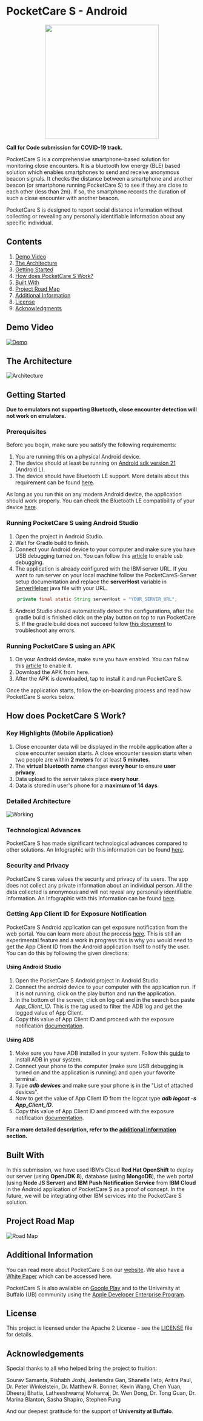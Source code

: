 # PocketCare S - Android

<p align="center">
<img src="/assets/logo.png" width="300">
</p>

**Call for Code submission for COVID-19 track.**

PocketCare S is a comprehensive smartphone-based solution for monitoring close encounters. It is a bluetooth low energy (BLE) based solution which enables smartphones to send and receive anonymous beacon signals. It checks the distance between a smartphone and another beacon (or smartphone running PocketCare S) to see if they are close to each other (less than 2m). If so, the smartphone records the duration of such a close encounter with another beacon. 

PocketCare S is designed to report social distance information without collecting or revealing any personally identifiable information about any specific individual.


## Contents 
1. [Demo Video](#demo-video) 
2. [The Architecture](#the-architecture)
3. [Getting Started](#getting-started)
4. [How does PocketCare S Work?](#how-does-pocketcare-s-work)
6. [Built With](#built-with)
7. [Project Road Map](#project-road-map)
8. [Additional Information](#additional-information)
9. [License](#license)
10. [Acknowledgments](#acknowledgements)

## Demo Video 

[![Demo](http://img.youtube.com/vi/JnOWwagUgxQ/0.jpg)](http://www.youtube.com/watch?v=JnOWwagUgxQ "PocketCare S Demo")
 
 
## The Architecture

![Architecture](assets/PocketCareS_Design_Simplified.png)

## Getting Started 

**Due to emulators not supporting Bluetooth, close encounter detection will not work on emulators.**

### Prerequisites

Before you begin, make sure you satisfy the following requirements:

1. You are running this on a physical Android device.
2. The device should at least be running on [Android sdk version 21](https://developer.android.com/studio/releases/platforms#5.0) (Android L).
3. The device should have Bluetooth LE support. More details about this requirement can be found [here](#how-does-pocketcare-s-work). 

As long as you run this on any modern Android device, the application should work properly. You can check the Bluetooth LE compatibility of your device [here](https://altbeacon.github.io/android-beacon-library/beacon-transmitter-devices.html). 


### Running PocketCare S using Android Studio

1. Open the project in Android Studio.
2. Wait for Gradle build to finish.
3. Connect your Android device to your computer and make sure you have USB debugging turned on. You can follow this [article](https://developer.android.com/studio/debug/dev-options#enable) to enable usb debugging.  
4. The application is already configured with the IBM server URL. If you want to run server on your local machine follow the PocketCareS-Server setup documentation and replace the **serverHost** variable in [ServerHelper](app/build/intermediates/javac/debug/classes/com/ub/pocketcares/network/ServerHelper.class) java file with your URL. 
```java
    private final static String serverHost = "YOUR_SERVER_URL";
```
5. Android Studio should automatically detect the configurations, after the gradle build is finished click on the play button on top to run PocketCare S. If the gradle build does not succeed follow [this document](https://developer.android.com/studio/known-issues) to troubleshoot any errors. 

### Running PocketCare S using an APK 

1. On your Android device, make sure you have enabled. You can follow this [article](https://www.androidcentral.com/unknown-sources) to enable it. 
2. Download the APK from here. 
3. After the APK is downloaded, tap to install it and run PocketCare S.

Once the application starts, follow the on-boarding process and read how PocketCare S works below. 

## How does PocketCare S Work?

### Key Highlights (Mobile Application)

1. Close encounter data will be displayed in the mobile application after a close encounter session starts. A close encounter session starts when two people are within **2 meters** for at least **5 minutes**. 
2. The **virtual bluetooth name** changes **every hour** to ensure **user privacy**. 
3. Data upload to the server takes place **every hour**.
4. Data is stored in user's phone for a **maximum of 14 days**. 

### Detailed Architecture 

![Working](assets/PocketCareS_Design_Technical.png)

### Technological Advances

PocketCare S has made significant technological advances compared to other solutions. An Infographic with this information can be found [here](https://engineering.buffalo.edu/content/dam/engineering/computer-science-engineering/images/pocketcare/PocketCareS-TechAdvances.pdf).

### Security and Privacy 

PocketCare S cares values the security and privacy of its users. The app does not collect any private information about an individual person.  All the data collected is anonymous and will not reveal any personally identifiable information. An Infographic with this information can be found [here](https://engineering.buffalo.edu/content/dam/engineering/computer-science-engineering/images/pocketcare/PocketCareS.pdf).

### Getting App Client ID for Exposure Notification

PocketCare S Android application can get exposure notification from the web portal. You can learn more about the process [here](). This is still an experimental feature and a work in progress this is why you would need to get the App Client ID from the Android application itself to notify the user. You can do this by following the given directions:

#### Using Android Studio

1. Open the PocketCare S Android project in Android Studio. 
2. Connect the android device to your computer with the application run. If it is not running, click on the play button and run the application. 
3. In the bottom of the screen, click on log cat and in the search box paste *App_Client_ID*. This is the tag used to filter the ADB log and get the logged value of App Client.
4. Copy this value of App Client ID and proceed with the exposure notification [documentation](). 

#### Using ADB

1. Make sure you have ADB installed in your system. Follow this [guide](https://www.xda-developers.com/install-adb-windows-macos-linux/) to install ADB in your system.
2. Connect your phone to the computer (make sure USB debugging is turned on and the application is running) and open your favorite terminal. 
3. Type ***adb devices*** and make sure your phone is in the "List of attached devices".
4. Now to get the value of App Client ID from the logcat type ***adb logcat -s App_Client_ID***.
5. Copy this value of App Client ID and proceed with the exposure notification [documentation](). 

**For a more detailed description, refer to the [additional information](#additional-information) section.**


## Built With 

In this submission, we have used IBM’s Cloud **Red Hat OpenShift** to deploy our server (using **OpenJDK 8**), database (using **MongoDB**), the web portal (using **Node JS Server**) and **IBM Push Notification Service** from **IBM Cloud** in the Android application of PocketCare S as a proof of concept. In the future, we will be integrating other IBM services into the PocketCare S solution.

## Project Road Map 

![Road Map](assets/PocketCare_S_Road_Map.png)

## Additional Information 

You can read more about PocketCare S on our [website](https://engineering.buffalo.edu/computer-science-engineering/pocketcares.html). We also have a [White Paper](https://docs.google.com/document/d/e/2PACX-1vT6UqA3HByzG5Di576gmz-JWzgKOFx5KLYGgJMpxcmWkOXYJ_vUFz2h1w2LnDNWI4y-xnyKhPi_s70p/pub) which can be accessed here.  

PocketCare S is also available on [Google Play](https://play.google.com/store/apps/details?id=com.ub.pocketcares) and to the University at Buffalo (UB) community using the [Apple Developer Enterprise Program](https://engineering.buffalo.edu/computer-science-engineering/pocketcares/pocketcares-ios.html).

## License 

This project is licensed under the Apache 2 License - see the [LICENSE](LICENSE) file for details.

## Acknowledgements

Special thanks to all who helped bring the project to fruition:

Sourav Samanta, Rishabh Joshi, Jeetendra Gan, Shanelle Ileto, Aritra Paul, Dr. Peter Winkelstein, Dr. Matthew R. Bonner, Kevin Wang, Chen Yuan, Dheeraj Bhatia, Latheeshwarraj Mohanraj, Dr. Wen Dong, Dr. Tong Guan, Dr. Marina Blanton, Sasha Shapiro, Stephen Fung

And our deepest gratitude for the support of **University at Buffalo**.